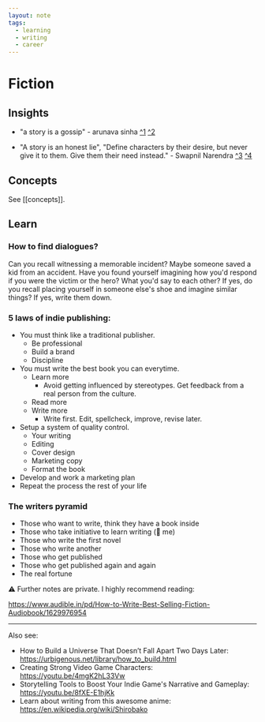```yaml
---
layout: note
tags:
  - learning
  - writing
  - career
---
```


# Fiction

## Insights

- "a story is a gossip" - arunava sinha [^1][1] [^2][2]

- "A story is an honest lie", "Define characters by their desire, but never give it to them. Give them their need instead." - Swapnil Narendra [^3][3] [^4][4]

## Concepts

See [[concepts]].

## Learn

### How to find dialogues?

Can you recall witnessing a memorable incident?
Maybe someone saved a kid from an accident. Have you found yourself imagining how you'd respond if you were the victim or the hero?
What you'd say to each other?
If yes, do you recall placing yourself in someone else's shoe and imagine similar things?
If yes, write them down.

### 5 laws of indie publishing:

- You must think like a traditional publisher.
  - Be professional
  - Build a brand
  - Discipline
- You must write the best book you can everytime.
  - Learn more
    - Avoid getting influenced by stereotypes. Get feedback from a real person from the culture.
  - Read more
  - Write more
    - Write first. Edit, spellcheck, improve, revise later.
- Setup a system of quality control.
  - Your writing
  - Editing
  - Cover design
  - Marketing copy
  - Format the book
- Develop and work a marketing plan
- Repeat the process the rest of your life

### The writers pyramid

- Those who want to write, think they have a book inside
- Those who take initiative to learn writing (🙋 me)
- Those who write the first novel
- Those who write another
- Those who get published
- Those who get published again and again
- The real fortune

⚠️ Further notes are private. I highly recommend reading:

https://www.audible.in/pd/How-to-Write-Best-Selling-Fiction-Audiobook/1629976954

---

Also see:

- How to Build a Universe That Doesn’t Fall Apart Two Days Later: https://urbigenous.net/library/how_to_build.html
- Creating Strong Video Game Characters: https://youtu.be/4mgK2hL33Vw
- Storytelling Tools to Boost Your Indie Game's Narrative and Gameplay: https://youtu.be/8fXE-E1hjKk
- Learn about writing from this awesome anime: https://en.wikipedia.org/wiki/Shirobako

[1]: https://youtu.be/b2Gf4Yh9PW4
[2]: https://arunavasinha.in
[3]: https://youtu.be/Y2KSwaK9N7A
[4]: https://www.aavirbhaav.com
